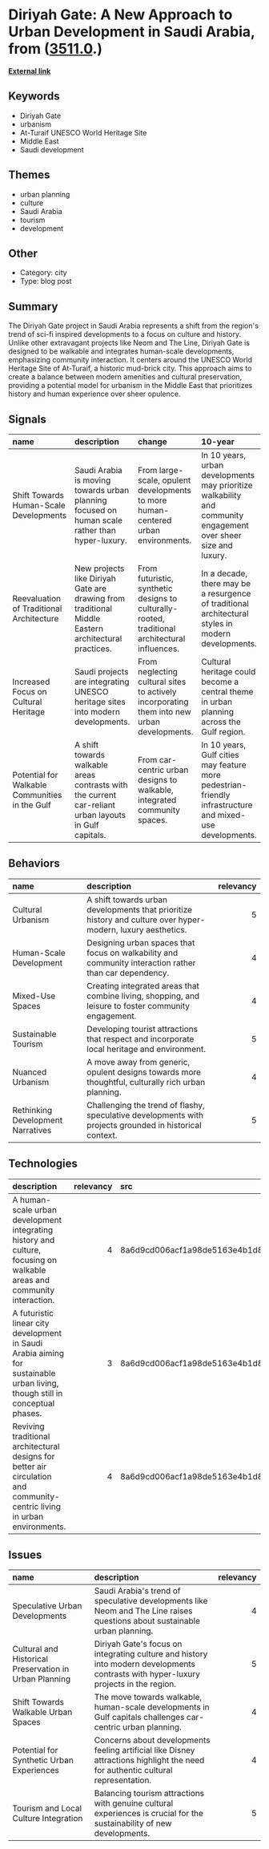 # __Diriyah Gate: A New Approach to Urban Development in Saudi Arabia__, from ([3511.0](https://kghosh.substack.com/p/3511.0).)

__[External link](https://whyisthisinteresting.substack.com/p/the-diriyah-gate-edition?utm_source=substack&utm_medium=email)__



## Keywords

* Diriyah Gate
* urbanism
* At-Turaif UNESCO World Heritage Site
* Middle East
* Saudi development

## Themes

* urban planning
* culture
* Saudi Arabia
* tourism
* development

## Other

* Category: city
* Type: blog post

## Summary

The Diriyah Gate project in Saudi Arabia represents a shift from the region's trend of sci-fi inspired developments to a focus on culture and history. Unlike other extravagant projects like Neom and The Line, Diriyah Gate is designed to be walkable and integrates human-scale developments, emphasizing community interaction. It centers around the UNESCO World Heritage Site of At-Turaif, a historic mud-brick city. This approach aims to create a balance between modern amenities and cultural preservation, providing a potential model for urbanism in the Middle East that prioritizes history and human experience over sheer opulence.

## Signals

| name                                           | description                                                                                           | change                                                                                         | 10-year                                                                                                         | driving-force                                                                                        |   relevancy |
|:-----------------------------------------------|:------------------------------------------------------------------------------------------------------|:-----------------------------------------------------------------------------------------------|:----------------------------------------------------------------------------------------------------------------|:-----------------------------------------------------------------------------------------------------|------------:|
| Shift Towards Human-Scale Developments         | Saudi Arabia is moving towards urban planning focused on human scale rather than hyper-luxury.        | From large-scale, opulent developments to more human-centered urban environments.              | In 10 years, urban developments may prioritize walkability and community engagement over sheer size and luxury. | A growing recognition of the importance of cultural context and human interaction in urban planning. |           4 |
| Reevaluation of Traditional Architecture       | New projects like Diriyah Gate are drawing from traditional Middle Eastern architectural practices.   | From futuristic, synthetic designs to culturally-rooted, traditional architectural influences. | In a decade, there may be a resurgence of traditional architectural styles in modern developments.              | A desire to reconnect with cultural heritage and historical significance in urban spaces.            |           3 |
| Increased Focus on Cultural Heritage           | Saudi projects are integrating UNESCO heritage sites into modern developments.                        | From neglecting cultural sites to actively incorporating them into new urban developments.     | Cultural heritage could become a central theme in urban planning across the Gulf region.                        | The rising importance of tourism and cultural identity in economic development strategies.           |           4 |
| Potential for Walkable Communities in the Gulf | A shift towards walkable areas contrasts with the current car-reliant urban layouts in Gulf capitals. | From car-centric urban designs to walkable, integrated community spaces.                       | In 10 years, Gulf cities may feature more pedestrian-friendly infrastructure and mixed-use developments.        | Growing concerns about sustainability and quality of life in urban environments.                     |           5 |

## Behaviors

| name                              | description                                                                                                  |   relevancy |
|:----------------------------------|:-------------------------------------------------------------------------------------------------------------|------------:|
| Cultural Urbanism                 | A shift towards urban developments that prioritize history and culture over hyper-modern, luxury aesthetics. |           5 |
| Human-Scale Development           | Designing urban spaces that focus on walkability and community interaction rather than car dependency.       |           4 |
| Mixed-Use Spaces                  | Creating integrated areas that combine living, shopping, and leisure to foster community engagement.         |           4 |
| Sustainable Tourism               | Developing tourist attractions that respect and incorporate local heritage and environment.                  |           5 |
| Nuanced Urbanism                  | A move away from generic, opulent designs towards more thoughtful, culturally rich urban planning.           |           4 |
| Rethinking Development Narratives | Challenging the trend of flashy, speculative developments with projects grounded in historical context.      |           5 |

## Technologies

| description                                                                                                                  |   relevancy | src                              |
|:-----------------------------------------------------------------------------------------------------------------------------|------------:|:---------------------------------|
| A human-scale urban development integrating history and culture, focusing on walkable areas and community interaction.       |           4 | 8a6d9cd006acf1a98de5163e4b1d8b63 |
| A futuristic linear city development in Saudi Arabia aiming for sustainable urban living, though still in conceptual phases. |           3 | 8a6d9cd006acf1a98de5163e4b1d8b63 |
| Reviving traditional architectural designs for better air circulation and community-centric living in urban environments.    |           4 | 8a6d9cd006acf1a98de5163e4b1d8b63 |

## Issues

| name                                                   | description                                                                                                                          |   relevancy |
|:-------------------------------------------------------|:-------------------------------------------------------------------------------------------------------------------------------------|------------:|
| Speculative Urban Developments                         | Saudi Arabia's trend of speculative developments like Neom and The Line raises questions about sustainable urban planning.           |           4 |
| Cultural and Historical Preservation in Urban Planning | Diriyah Gate's focus on integrating culture and history into modern developments contrasts with hyper-luxury projects in the region. |           5 |
| Shift Towards Walkable Urban Spaces                    | The move towards walkable, human-scale developments in Gulf capitals challenges car-centric urban planning.                          |           4 |
| Potential for Synthetic Urban Experiences              | Concerns about developments feeling artificial like Disney attractions highlight the need for authentic cultural representation.     |           4 |
| Tourism and Local Culture Integration                  | Balancing tourism attractions with genuine cultural experiences is crucial for the sustainability of new developments.               |           5 |